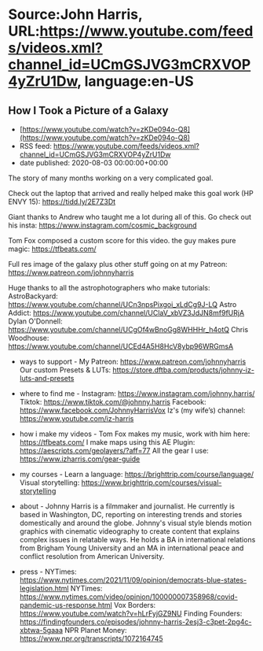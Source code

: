 # Source:John Harris, URL:https://www.youtube.com/feeds/videos.xml?channel_id=UCmGSJVG3mCRXVOP4yZrU1Dw, language:en-US

## How I Took a Picture of a Galaxy
 - [https://www.youtube.com/watch?v=zKDe094o-Q8](https://www.youtube.com/watch?v=zKDe094o-Q8)
 - RSS feed: https://www.youtube.com/feeds/videos.xml?channel_id=UCmGSJVG3mCRXVOP4yZrU1Dw
 - date published: 2020-08-03 00:00:00+00:00

The story of many months working on a very complicated goal.

Check out the laptop that arrived and really helped make this goal work (HP ENVY 15): https://tidd.ly/2E7Z3Dt

Giant thanks to Andrew who taught me a lot during all of this. Go check out his insta: https://www.instagram.com/cosmic_background

Tom Fox composed a custom score for this video. the guy makes pure magic: https://tfbeats.com/

Full res image of the galaxy plus other stuff going on at my Patreon:  https://www.patreon.com/johnnyharris

Huge thanks to all the astrophotographers who make tutorials:
AstroBackyard: https://www.youtube.com/channel/UCn3npsPixgoi_xLdCg9J-LQ
Astro Addict: https://www.youtube.com/channel/UClaV_xbVZ3JdJN8mf9fURjA
Dylan O'Donnell: https://www.youtube.com/channel/UCgOf4wBnoGg8WHHHr_h4otQ
Chris Woodhouse: https://www.youtube.com/channel/UCEd4A5H8HcV8ybp96WRGmsA

- ways to support - 
My Patreon: https://www.patreon.com/johnnyharris
Our custom Presets & LUTs: https://store.dftba.com/products/johnny-iz-luts-and-presets

- where to find me -
Instagram: https://www.instagram.com/johnny.harris/
Tiktok: https://www.tiktok.com/@johnny.harris
Facebook: https://www.facebook.com/JohnnyHarrisVox
Iz's (my wife’s) channel: https://www.youtube.com/iz-harris

- how i make my videos -
Tom Fox makes my music, work with him here: https://tfbeats.com/
I make maps using this AE Plugin: https://aescripts.com/geolayers/?aff=77
All the gear I use: https://www.izharris.com/gear-guide
 
- my courses - 
Learn a language: https://brighttrip.com/course/language/
Visual storytelling: https://www.brighttrip.com/courses/visual-storytelling

- about -
Johnny Harris is a filmmaker and journalist. He currently is based in Washington, DC, reporting on interesting trends and stories domestically and around the globe. Johnny's visual style blends motion graphics with cinematic videography to create content that explains complex issues in relatable ways. He holds a BA in international relations from Brigham Young University and an MA in international peace and conflict resolution from American University.

- press - 
NYTimes: https://www.nytimes.com/2021/11/09/opinion/democrats-blue-states-legislation.html
NYTimes: https://www.nytimes.com/video/opinion/100000007358968/covid-pandemic-us-response.html
Vox Borders: https://www.youtube.com/watch?v=hLrFyjGZ9NU
Finding Founders: https://findingfounders.co/episodes/johnny-harris-2esj3-c3pet-2pg4c-xbtwa-5gaaa
NPR Planet Money: https://www.npr.org/transcripts/1072164745


